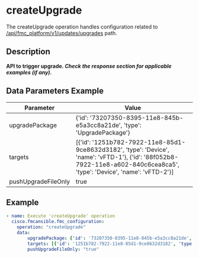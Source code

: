 # createUpgrade

The createUpgrade operation handles configuration related to [/api/fmc_platform/v1/updates/upgrades](/paths//api/fmc_platform/v1/updates/upgrades.md) path.&nbsp;
## Description
**API to trigger upgrade. _Check the response section for applicable examples (if any)._**

## Data Parameters Example
| Parameter | Value |
| --------- | -------- |
| upgradePackage | {'id': '73207350-8395-11e8-845b-e5a3cc8a21de', 'type': 'UpgradePackage'} |
| targets | [{'id': '1251b782-7922-11e8-85d1-9ce8632d3182', 'type': 'Device', 'name': 'vFTD-1'}, {'id': '88f052b8-7922-11e8-a602-840c6cea8ca5', 'type': 'Device', 'name': 'vFTD-2'}] |
| pushUpgradeFileOnly | true |

## Example
```yaml
- name: Execute 'createUpgrade' operation
  cisco.fmcansible.fmc_configuration:
    operation: "createUpgrade"
    data:
        upgradePackage: {'id': '73207350-8395-11e8-845b-e5a3cc8a21de', 'type': 'UpgradePackage'}
        targets: [{'id': '1251b782-7922-11e8-85d1-9ce8632d3182', 'type': 'Device', 'name': 'vFTD-1'}, {'id': '88f052b8-7922-11e8-a602-840c6cea8ca5', 'type': 'Device', 'name': 'vFTD-2'}]
        pushUpgradeFileOnly: "true"

```
